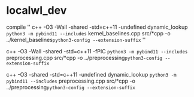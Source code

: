 # localwl_dev

compile 
''
c++ -O3 -Wall -shared -std=c++11 -undefined dynamic_lookup `python3 -m pybind11 --includes`  kernel_baselines.cpp src/*cpp -o ../kernel_baselines`python3-config --extension-suffix`
''


c++ -O3 -Wall -shared -std=c++11 -fPIC `python3 -m pybind11 --includes`  preprocessing.cpp src/*cpp -o ../preprocessing`python3-config --extension-suffix`





 c++ -O3 -shared -std=c++11 -undefined dynamic_lookup `python3 -m pybind11 --includes`  preprocessing.cpp src/*cpp -o ../preprocessing`python3-config --extension-suffix`
